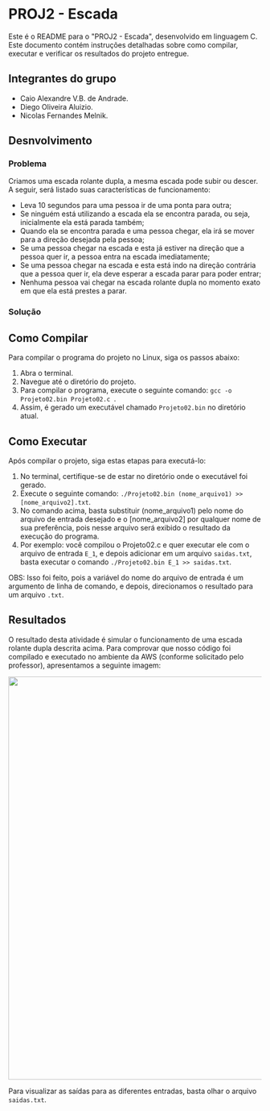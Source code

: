# PROJ2 - Escada

Este é o README para o "PROJ2 - Escada", desenvolvido em linguagem C. Este documento contém instruções detalhadas sobre como compilar, executar e verificar os resultados do projeto entregue.

## Integrantes do grupo

- Caio Alexandre V.B. de Andrade.
- Diego Oliveira Aluizio.
- Nicolas Fernandes Melnik.

## Desnvolvimento

### Problema
Criamos uma escada rolante dupla, a mesma escada pode subir ou descer. A seguir, será listado suas características de funcionamento:
- Leva 10 segundos para uma pessoa ir de uma ponta para outra;
- Se ninguém está utilizando a escada ela se encontra parada, ou seja, inicialmente ela está parada também;
- Quando ela se encontra parada e uma pessoa chegar, ela irá se mover para a direção desejada pela pessoa;
- Se uma pessoa chegar na escada e esta já estiver na direção que a pessoa quer ir, a pessoa entra na escada imediatamente;
- Se uma pessoa chegar na escada e esta está indo na direção contrária que a pessoa quer ir, ela deve esperar a escada parar para poder entrar;
- Nenhuma pessoa vai chegar na escada rolante dupla no momento exato em que ela está prestes a parar.

### Solução

## Como Compilar

Para compilar o programa do projeto no Linux, siga os passos abaixo:
1. Abra o terminal.
2. Navegue até o diretório do projeto.
3. Para compilar o programa, execute o seguinte comando: `gcc -o Projeto02.bin Projeto02.c `.
4. Assim, é gerado um executável chamado `Projeto02.bin` no diretório atual.

## Como Executar

Após compilar o projeto, siga estas etapas para executá-lo:
1. No terminal, certifique-se de estar no diretório onde o executável foi gerado.
2. Execute o seguinte comando: `./Projeto02.bin (nome_arquivo1) >> [nome_arquivo2].txt`.
3. No comando acima, basta substituir (nome_arquivo1) pelo nome do arquivo de entrada desejado e o [nome_arquivo2] por qualquer nome de sua preferência, pois nesse arquivo será exibido o resultado da execução do programa.
4. Por exemplo: você compilou o Projeto02.c e quer executar ele com o arquivo de entrada `E_1`, e depois adicionar em um arquivo `saidas.txt`, basta executar o comando `./Projeto02.bin E_1 >> saidas.txt`.

OBS: Isso foi feito, pois a variável do nome do arquivo de entrada é um argumento de linha de comando, e depois, direcionamos o resultado para um arquivo `.txt`.

## Resultados
O resultado desta atividade é simular o funcionamento de uma escada rolante dupla descrita acima. Para comprovar que nosso código foi compilado e executado no ambiente da AWS (conforme solicitado pelo professor), apresentamos a seguinte imagem:

<div align="center">
<img src="https://github.com/nicolasmelnik/Laboratorios-SO/assets/117850844/ebaa0500-6f05-43b9-a729-cbfa79980f62" width="800px" />
</div>

Para visualizar as saídas para as diferentes entradas, basta olhar o arquivo `saidas.txt`.
